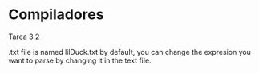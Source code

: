 # Compiladores

Tarea 3.2

.txt file is named lilDuck.txt by default, you can change the expresion you want to parse by changing it in the text file.
